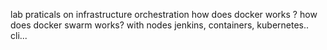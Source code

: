 lab praticals on infrastructure orchestration 
how does docker works ?
how does docker swarm works?
with nodes jenkins, containers, kubernetes.. cli...
